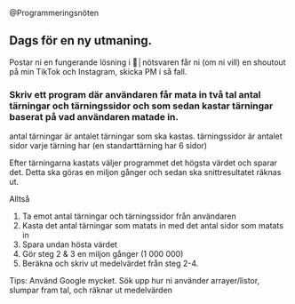@Programmeringsnöten

## Dags för en ny utmaning.

Postar ni en fungerande lösning i 🌰│nötsvaren  får ni (om ni vill) en shoutout på min TikTok och Instagram, skicka PM i så fall.

### Skriv ett program där användaren får mata in två tal antal tärningar och tärningssidor och som sedan kastar tärningar baserat på vad användaren matade in.

antal tärningar är antalet tärningar som ska kastas.
tärningssidor är antalet sidor varje tärning har (en standarttärning har 6 sidor)

Efter tärningarna kastats väljer programmet det högsta värdet och sparar det. Detta ska göras en miljon gånger och sedan ska snittresultatet räknas ut.

Alltså
1. Ta emot antal tärningar och tärningssidor från användaren
2. Kasta det antal tärningar som matats in med det antal sidor som matats in
3. Spara undan hösta värdet
4. Gör steg 2 & 3 en miljon gånger (1 000 000)
5. Beräkna och skriv ut medelvärdet från steg 2-4.

Tips: Använd Google mycket. Sök upp hur ni använder arrayer/listor, slumpar fram tal, och räknar ut medelvärden
